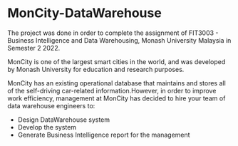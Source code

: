 # MonCity-DataWarehouse

The project was done in order to complete the assignment of FIT3003 - Business Intelligence and Data Warehousing, Monash University Malaysia in Semester 2 2022. 

MonCity is one of the largest smart cities in the world, and was developed by Monash University for education and research purposes. 

MonCity has an existing operational database that maintains and stores all of the self-driving car-related information.However, in order to improve work efficiency, management at
MonCity has decided to hire your team of data warehouse engineers to: 

- Design DataWarehouse system
- Develop the system 
- Generate Business Intelligence report for the management
